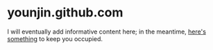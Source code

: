 # younjin.github.com
I will eventually add informative content here; in the meantime, [here's something](http://www.wimp.com/beingpenguins/) to keep you occupied.
